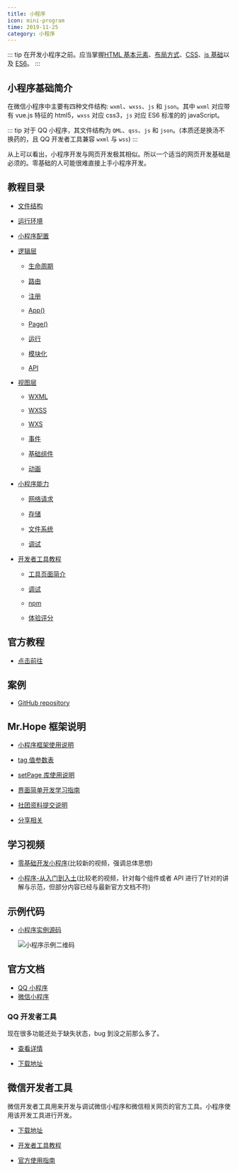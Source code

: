```yaml
---
title: 小程序
icon: mini-program
time: 2019-11-25
category: 小程序
---
```


::: tip
在开发小程序之前。应当掌握[HTML 基本元素](../website/html/intro.md)、[布局方式](../website/css/layout.md)、[CSS](../website/css/intro.md)、[js 基础](../language/js/accidence/readme.md)以及 [ES6](../language/js/es6/readme.md)。
:::

<!-- more -->

## 小程序基础简介

在微信小程序中主要有四种文件结构: `wxml`、`wxss`、`js` 和 `json`。其中 `wxml` 对应带有 vue.js 特征的 html5，`wxss` 对应 css3，`js` 对应 ES6 标准的的 javaScript。

::: tip
对于 QQ 小程序，其文件结构为 `QML`、`qss`、`js` 和 `json`。(本质还是换汤不换药的，且 QQ 开发者工具兼容 `wxml` 与 `wss`)
:::

从上可以看出，小程序开发与网页开发极其相似。所以一个适当的网页开发基础是必须的。零基础的人可能很难直接上手小程序开发。

## 教程目录

- [文件结构](guide/fileStructure.md)

- [运行环境](guide/env.md)

- [小程序配置](guide/config/readme.md)

- [逻辑层](guide/service/readme.md)

  - [生命周期](guide/service/lifetime.md)

  - [路由](guide/service/route.md)

  - [注册](guide/service/register.md)

  - [App()](guide/service/app.md)

  - [Page()](guide/service/page.md)

  - [运行](guide/service/run.md)

  - [模块化](guide/service/module.md)

  - [API](guide/service/api/readme.md)

- [视图层](guide/view/readme.md)

  - [WXML](guide/view/wxml.md)

  - [WXSS](guide/view/wxss.md)

  - [WXS](guide/view/wxs.md)

  - [事件](guide/view/event.md)

  - [基础组件](guide/view/component.md)

  - [动画](guide/view/animation.md)

- [小程序能力](guide/ability/readme.md)

  - [网络请求](guide/ability/network.md)

  - [存储](guide/ability/storage.md)

  - [文件系统](guide/ability/fileSystem.md)

  - [调试](debug.md)

- [开发者工具教程](tools/readme.md)

  - [工具页面简介](tools/interface.md)

  - [调试](tools/debug.md)

  - [npm](tools/npm.md)

  - [体验评分](tools/audit.md)

## 官方教程

- [点击前往](https://developers.weixin.qq.com/ebook?action=get_post_info&docid=0008aeea9a8978ab0086a685851c0a)

## 案例

- [GitHub repository](https://github.com/Mister-Hope/wxminiappdemo)

## Mr.Hope 框架说明

- [小程序框架使用说明](framework/readme.md)

- [tag 值参数表](framework/tagList.md)

- [setPage 库使用说明](framework/setPage.md)

- [界面简单开发学习指南](framework/simpleDebug.md)

- [社团资料提交说明](framework/corporationDebug.md)

- [分享相关](QRCode.md)

## 学习视频

- [零基础开发小程序](https://www.bilibili.com/video/av22790583/)(比较新的视频，强调总体思想)

- [小程序-从入门到入土](https://www.bilibili.com/video/av11938917)(比较老的视频，针对每个组件或者 API 进行了针对的讲解与示范，但部分内容已经与最新官方文档不符)

## 示例代码

- [小程序实例源码](https://github.com/wechat-miniprogram/miniprogram-demo)

  ![小程序示例二维码](https://res.wx.qq.com/wxdoc/dist/assets/img/demo.ef5c5bef.jpg)

## 官方文档

- [QQ 小程序](https://q.qq.com/wiki/)
- [微信小程序](https://developers.weixin.qq.com/miniprogram/dev/framework/)

### QQ 开发者工具

现在很多功能还处于缺失状态，bug 到没之前那么多了。

- [查看详情](https://q.qq.com/wiki/)

- [下载地址](https://q.qq.com/wiki/tools/devtool/)

## 微信开发者工具

微信开发者工具用来开发与调试微信小程序和微信相关网页的官方工具。小程序使用该开发工具进行开发。

- [下载地址](https://developers.weixin.qq.com/miniprogram/dev/devtools/download.html)

- [开发者工具教程](tools/readme.md)

- [官方使用指南](https://developers.weixin.qq.com/miniprogram/dev/devtools/devtools.html)
